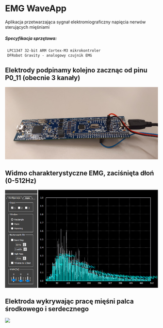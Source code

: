 # EMG WaveApp
Aplikacja przetwarzająca sygnał elektromiograficzny napięcia nerwów sterujących mięśniami <br> 

##### Specyfikacja sprzętowa:
	 LPC1347 32-bit ARM Cortex-M3 mikrokontroler
	 DFRobot Gravity - analogowy czujnik EMG

## Elektrody podpinamy kolejno zacznąc od pinu P0_11 (obecnie 3 kanały)
<img src="docs/LPC1347.jpg">

## Widmo charakterystyczne EMG, zaciśnięta dłoń (0-512Hz)  
<img src="docs/now.png">

## Elektroda wykrywając pracę mięśni palca środkowego i serdecznego  
<img src="docs/spider.gif">
